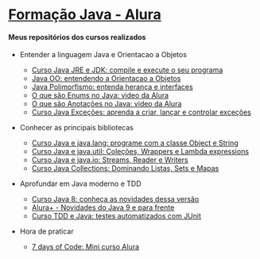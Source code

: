 # [Formação Java - Alura](https://www.alura.com.br/formacao-java)

#### Meus repositórios dos cursos realizados    
* Entender a linguagem Java e Orientacao a Objetos
  - [Curso Java JRE e JDK: compile e execute o seu programa](https://github.com/wherculano/Java-Primeiros-Passos)
  - [Java OO: entendendo a Orientacao a Objetos](https://github.com/wherculano/Java-Introducao-a-Orientacao-a-Objetos)
  - [Java Polimorfismo: entenda herança e interfaces](https://github.com/wherculano/Java-Heranca-Interfaces-Polimorfismo)
  - [O que são Enums no Java: video da Alura](https://www.alura.com.br/videos/o-que-sao-enums-no-java--c81)
  - [O que são Anotações no Java: video da Alura](https://www.alura.com.br/videos/o-que-sao-anotacoes-no-java--c131)
  - [Curso Java Exceções: aprenda a criar, lançar e controlar exceções](https://github.com/wherculano/Java-Excecoes-aprenda-a-criar-lancar-e-controlar-excecoes)  
  
* Conhecer as principais bibliotecas
  - [Curso Java e java.lang: programe com a classe Object e String](https://github.com/wherculano/Java-e-java.lang-programe-com-a-classe-Object-e-String)
  - [Curso Java e java.util: Coleções, Wrappers e Lambda expressions](https://github.com/wherculano/Java-e-java-util-Colecoes-Wrappers-e-Lambda-expressions)
  - [Curso Java e java.io: Streams, Reader e Writers](https://github.com/wherculano/Java-trabalhando-com-io)
  - [Curso Java Collections: Dominando Listas, Sets e Mapas](https://github.com/wherculano/Java-Collections-Dominando-Listas-Sets-e-Mapas)
  
 
* Aprofundar em Java moderno e TDD
  - [Curso Java 8: conheça as novidades dessa versão](https://github.com/wherculano/Java-8-conheca-as-novidades-dessa-versao)
  - [Alura+ - Novidades do Java 9 e para frente](https://www.alura.com.br/videos/novidades-do-java-9-e-para-frente-c228)
  - [Curso TDD e Java: testes automatizados com JUnit](https://github.com/wherculano/Java-TDD-testes-automatizados-JUnit)
  
 * Hora de praticar    
   - [7 days of Code: Mini curso Alura](https://7daysofcode.io/matricula/java)
 

